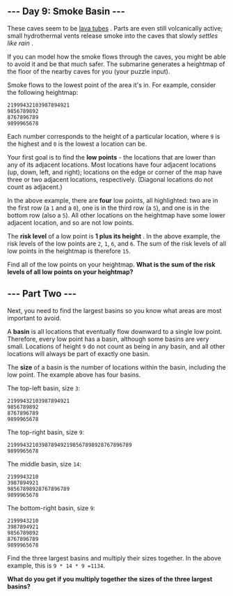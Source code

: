## --- Day 9: Smoke Basin ---
These caves seem to be  [lava tubes](https://en.wikipedia.org/wiki/Lava_tube) . Parts are even still volcanically active; small hydrothermal vents release smoke into the caves that slowly  *settles like rain* .

If you can model how the smoke flows through the caves, you might be able to avoid it and be that much safer. The submarine generates a heightmap of the floor of the nearby caves for you (your puzzle input).

Smoke flows to the lowest point of the area it's in. For example, consider the following heightmap:

```
21999432103987894921
9856789892
8767896789
9899965678
```
Each number corresponds to the height of a particular location, where `9` is the highest and `0` is the lowest a location can be.

Your first goal is to find the  **low points**  - the locations that are lower than any of its adjacent locations. Most locations have four adjacent locations (up, down, left, and right); locations on the edge or corner of the map have three or two adjacent locations, respectively. (Diagonal locations do not count as adjacent.)

In the above example, there are  **four**  low points, all highlighted: two are in the first row (a `1` and a `0`), one is in the third row (a `5`), and one is in the bottom row (also a `5`). All other locations on the heightmap have some lower adjacent location, and so are not low points.

The  **risk level**  of a low point is  **1 plus its height** . In the above example, the risk levels of the low points are `2`, `1`, `6`, and `6`. The sum of the risk levels of all low points in the heightmap is therefore `15`.

Find all of the low points on your heightmap.  **What is the sum of the risk levels of all low points on your heightmap?** 

## --- Part Two ---
Next, you need to find the largest basins so you know what areas are most important to avoid.

A  **basin**  is all locations that eventually flow downward to a single low point. Therefore, every low point has a basin, although some basins are very small. Locations of height `9` do not count as being in any basin, and all other locations will always be part of exactly one basin.

The  **size**  of a basin is the number of locations within the basin, including the low point. The example above has four basins.

The top-left basin, size `3`:

```
21999432103987894921
9856789892
8767896789
9899965678
```
The top-right basin, size `9`:

```
2199943210398789492198567898928767896789
9899965678
```
The middle basin, size `14`:

```
2199943210
3987894921
98567898928767896789
9899965678
```
The bottom-right basin, size `9`:

```
2199943210
3987894921
9856789892
8767896789
9899965678
```
Find the three largest basins and multiply their sizes together. In the above example, this is `9 * 14 * 9 =1134`.

 **What do you get if you multiply together the sizes of the three largest basins?** 

